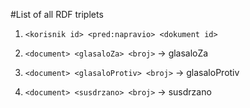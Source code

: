 #List of all RDF triplets


1. `<korisnik id> <pred:napravio> <dokument id>`

2. `<document> <glasaloZa> <broj>` -> glasaloZa

3. `<document> <glasaloProtiv> <broj>` -> glasaloProtiv

4. `<document> <susdrzano> <broj>` -> susdrzano
